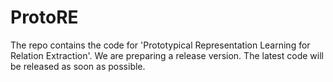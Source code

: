 # ProtoRE
The repo contains the code for 'Prototypical Representation Learning for Relation Extraction'. We are preparing a release version. The latest code will be released as soon as possible.
